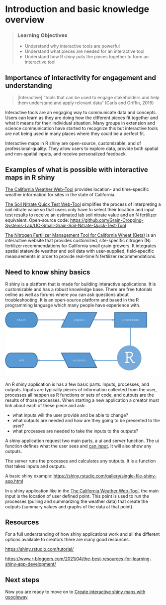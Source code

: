 # Introduction and basic knowledge overview

> ### Learning Objectives
>
> * Understand why interactive tools are powerful
> * Understand what pieces are needed for an interactive tool
> * Understand how R shiny puts the pieces together to form an interactive tool

## Importance of interactivity for engagement and understanding

> [Interactive] "tools that can be used to engage stakeholders and help them understand and apply relevant data“ (Carls and Griffin, 2016)

Interactive tools are an engaging way to communicate data and concepts. Users can learn as they are doing how the different pieces fit together and what it means for their individual situation. Many groups in extension and science communication have started to recognize this but interactive tools are not being used in many places where they could be a perfect fit. 

Interactive maps in R shiny are open-source, customizable, and of professional-quality. They allow users to explore data, provide both spatial and non-spatial inputs, and receive personalized feedback.


## Examples of what is possible with interactive maps in R shiny

[The California Weather Web-Tool](https://smallgrain-n-management.plantsciences.ucdavis.edu/weather/) provides location- and time-specific weather information for sites in the state of California.

[The Soil Nitrate Quick Test Web-Tool](https://smallgrain-n-management.plantsciences.ucdavis.edu/snqt/) simplifies the process of interpreting a soil nitrate value so that users only have to select their location and input test results to receive an estimated lab soil nitrate value and an N fertilizer equivalent. Open-source code: https://github.com/Grain-Cropping-Systems-Lab/UC-Small-Grain-Soil-Nitrate-Quick-Test-Tool

[The Nitrogen Fertilizer Management Tool for California Wheat (Beta)](https://smallgrain-n-management.plantsciences.ucdavis.edu/) is an interactive website that provides customized, site-specific nitrogen (N) fertilizer recommendations for California small grain growers. It integrates spatial statewide weather and soil data with user-supplied, field-specific measurements in order to provide real-time N fertilizer recommendations. 

## Need to know shiny basics

R shiny is a platform that is made for building interactive applications. It is customizable and has a robust knowledge base. There are free tutorials online as well as forums where you can ask questions about troubleshooting. It is an open-source platform and based in the R programming language which many people have experience with. 

![](img/shiny_parts.png)

An R shiny application is has a few basic parts. Inputs, processes, and outputs. Inputs are typically pieces of information collected from the user, processes all happen as R functions or sets of code, and outputs are the results of those processes. When starting a new application a creator must link about each of these piece and ask:

* what inputs will the user provide and be able to change?
* what outputs are needed and how are they going to be presented to the user?
* what processes are needed to take the inputs to the outputs?

A shiny application request two main parts, a ui and server function. The ui function defines what the user sees and [can input](https://shiny.rstudio.com/gallery/widget-gallery.html). It will also show any outputs. 

The server runs the processes and calculates any outputs. It is a function that takes inputs and outputs.

A basic shiny example: https://shiny.rstudio.com/gallery/single-file-shiny-app.html

In a shiny application like in the [The California Weather Web-Tool](https://smallgrain-n-management.plantsciences.ucdavis.edu/weather/), the main input is the location of user defined point. This point is used to run the processes (pulling and summarizing the weather data) that create the outputs (summary values and graphs of the data at that point).

## Resources 

For a full understanding of how shiny applications work and all the different options available to creators there are many good resources.

https://shiny.rstudio.com/tutorial/

https://www.r-bloggers.com/2021/04/the-best-resources-for-learning-shiny-app-development/

## Next steps

Now you are ready to move on to [Create interactive shiny maps with googleway](02-googleway-shiny-maps.md)
